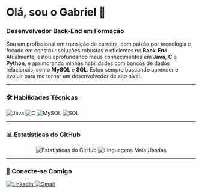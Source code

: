 # Olá, sou o Gabriel 👋

### Desenvolvedor Back-End em Formação

Sou um profissional em transição de carreira, com paixão por tecnologia e focado em construir soluções robustas e eficientes no **Back-End**. Atualmente, estou aprofundando meus conhecimentos em **Java**, **C** e **Python**, e aprimorando minhas habilidades com bancos de dados relacionais, como **MySQL** e **SQL**. Estou sempre buscando aprender e evoluir para me tornar um desenvolvedor de alto nível.

---

### 🛠️ Habilidades Técnicas

<p align="left">
  <img src="https://img.shields.io/badge/Java-007396?style=for-the-badge&logo=java&logoColor=white" alt="Java" />
  <img src="https://img.shields.io/badge/C-00599C?style=for-the-badge&logo=c&logoColor=white" alt="C" />
  <img src="https://img.shields.io/badge/MySQL-005C84?style=for-the-badge&logo=mysql&logoColor=white" alt="MySQL" />
  <img src="https://img.shields.io/badge/SQL-336791?style=for-the-badge&logo=sqlite&logoColor=white" alt="SQL" />
  
</p>

---

### 📊 Estatísticas do GitHub

<p align="center">
  <img src="https://github-readme-stats.vercel.app/api?username=gabrielsilv&show_icons=true&theme=dark" alt="Estatísticas do GitHub" />
  <img src="https://github-readme-stats.vercel.app/api/top-langs/?username=gabrielsilv&layout=compact&theme=dark" alt="Linguagens Mais Usadas" />
</p>

---

### 🤝 Conecte-se Comigo

<p align="left">
  <a href="https://www.linkedin.com/in/gabriel-vieira-8393532b3" target="_blank">
    <img src="https://img.shields.io/badge/LinkedIn-0077B5?style=for-the-badge&logo=linkedin&logoColor=white" alt="LinkedIn" />
  </a>
  <a href="mailto:gabrivf625@gmail.com">
    <img src="https://img.shields.io/badge/Gmail-D14836?style=for-the-badge&logo=gmail&logoColor=white" alt="Gmail" />
  </a>
</p>
